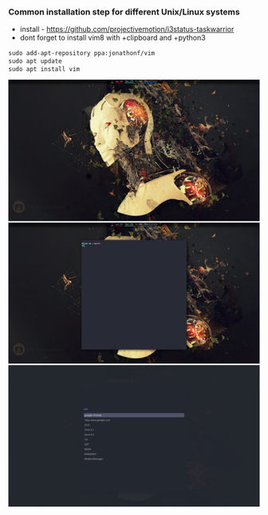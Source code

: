 ### Common installation step for different Unix/Linux systems

- install - https://github.com/projectivemotion/i3status-taskwarrior
- dont forget to install vim8 with +clipboard and +python3

```
sudo add-apt-repository ppa:jonathonf/vim
sudo apt update
sudo apt install vim
```

![](images/dotfiles_example.PNG)
![](images/dotfiles_example1.PNG)
![](images/dotfiles_example2.PNG)
